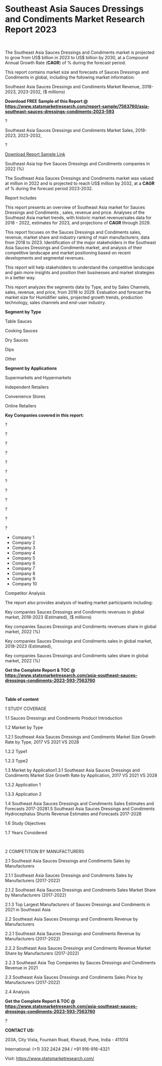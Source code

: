<h1>Southeast Asia Sauces Dressings and Condiments Market Research Report 2023</h1><br/><p>The Southeast Asia Sauces Dressings and Condiments market is projected to grow from US$ billion in 2023 to US$ billion by 2030, at a Compound Annual Growth Rate (<strong>CAGR</strong>) of % during the forecast period.</p>
 
 
 
 <p>This report contains market size and forecasts of Sauces Dressings and Condiments in global, including the following market information:</p>
 
 
 
 <p>Southeast Asia Sauces Dressings and Condiments Market Revenue, 2018-2023, 2023-2032, ($ millions)</p>
 
 
 
 <div><b>Download FREE Sample of this Report @ <a href="https://www.statsmarketresearch.com/download-free-sample/7563760/asia-southeast-sauces-dressings-condiments-2023-593">https://www.statsmarketresearch.com/report-sample/7563760/asia-southeast-sauces-dressings-condiments-2023-593</a></b></div>
 
 
 
 <p>? </p>
 
 
 
 <p>Southeast Asia Sauces Dressings and Condiments Market Sales, 2018-2023, 2023-2032,</p>
 
 
 
 <p>? </p>
 
 
 
 <p><a href="https://www.statsmarketresearch.com/download-free-sample/7563760/asia-southeast-sauces-dressings-condiments-2023-593">Download Report Sample Link</a></p>
 
 
 
 <p>Southeast Asia top five Sauces Dressings and Condiments companies in 2022 (%)</p>
 
 
 
 <p>The Southeast Asia Sauces Dressings and Condiments market was valued at million in 2022 and is projected to reach US$ million by 2032, at a <strong>CAGR</strong> of % during the forecast period 2023-2032.</p>
 
 
 
 <p>Report Includes</p>
 
 
 
 <p>This report presents an overview of Southeast Asia market for Sauces Dressings and Condiments , sales, revenue and price. Analyses of the Southeast Asia market trends, with historic market revenue/sales data for 2018 - 2022, estimates for 2023, and projections of <strong>CAGR</strong> through 2029.</p>
 
 
 
 <p>This report focuses on the Sauces Dressings and Condiments sales, revenue, market share and industry ranking of main manufacturers, data from 2018 to 2023. Identification of the major stakeholders in the Southeast Asia Sauces Dressings and Condiments market, and analysis of their competitive landscape and market positioning based on recent developments and segmental revenues.</p>
 
 
 
 <p>This report will help stakeholders to understand the competitive landscape and gain more insights and position their businesses and market strategies in a better way.</p>
 
 
 
 <p>This report analyzes the segments data by Type, and by Sales Channels, sales, revenue, and price, from 2018 to 2029. Evaluation and forecast the market size for Humidifier sales, projected growth trends, production technology, sales channels and end-user industry.</p>
 
 
 
 <p><strong>Segment by Type</strong></p>
 
 
 
 <p>Table Sauces</p>
 
 
 
 <p>Cooking Sauces</p>
 
 
 
 <p>Dry Sauces</p>
 
 
 
 <p>Dips</p>
 
 
 
 <p>Other</p>
 
 
 
 <p><strong>Segment <strong><strong>by Applications</strong></strong></strong></p>
 
 
 
 <p>Supermarkets and Hypermarkets</p>
 
 
 
 <p>Independent Retailers</p>
 
 
 
 <p>Convenience Stores</p>
 
 
 
 <p>Online Retailers</p>
 
 
 
 <p><strong>Key Companies covered in this report:</strong></p>
 
 
 
 <p>? </p>
 
 
 
 <p>? </p>
 
 
 
 <p>? </p>
 
 
 
 <p>? </p>
 
 
 
 <p>? </p>
 
 
 
 <p>? </p>
 
 
 
 <p>? </p>
 
 
 
 <p>? </p>
 
 
 
 <p>? </p>
 
 
 
 <p>? </p>
 
 
 
 <p>? </p>
 
 
 
 <p>? </p>
 
 
 
 <ul>
 
 <li>Company 1</li>
 
 <li>Company 2</li>
 
 <li>Company 3</li>
 
 <li>Company 4</li>
 
 <li>Company 5</li>
 
 <li>Company 6</li>
 
 <li>Company 7</li>
 
 <li>Company 8</li>
 
 <li>Company 9</li>
 
 <li>Company 10</li>
 
 </ul>
 
 
 
 <p>Competitor Analysis</p>
 
 
 
 <p>The report also provides analysis of leading market participants including:</p>
 
 
 
 <p>Key companies Sauces Dressings and Condiments revenues in global market, 2018-2023 (Estimated), ($ millions)</p>
 
 
 
 <p>Key companies Sauces Dressings and Condiments revenues share in global market, 2022 (%)</p>
 
 
 
 <p>Key companies Sauces Dressings and Condiments sales in global market, 2018-2023 (Estimated),</p>
 
 
 
 <p>Key companies Sauces Dressings and Condiments sales share in global market, 2022 (%)</p>
 
 
 
 <div><b>Get the Complete Report & TOC @ <a href="https://www.statsmarketresearch.com/asia-southeast-sauces-dressings-condiments-2023-593-7563760">https://www.statsmarketresearch.com/asia-southeast-sauces-dressings-condiments-2023-593-7563760</a></b></div>
 
 
 
 <p><br />
 
 <b>Table of content</b></p>
 
 
 
 <p>1 STUDY COVERAGE<br />
 
 1.1 Sauces Dressings and Condiments Product Introduction<br />
 
 1.2 Market by Type<br />
 
 1.2.1 Southeast Asia Sauces Dressings and Condiments Market Size Growth Rate by Type, 2017 VS 2021 VS 2028<br />
 
 1.2.2 Type1<br />
 
 1.2.3 Type2<br />
 
 1.3 Market by Application1.3.1 Southeast Asia Sauces Dressings and Condiments Market Size Growth Rate by Application, 2017 VS 2021 VS 2028<br />
 
 1.3.2 Application 1<br />
 
 1.3.3 Application 2<br />
 
 1.4 Southeast Asia Sauces Dressings and Condiments Sales Estimates and Forecasts 2017-20281.5 Southeast Asia Sauces Dressings and Condiments Hydrocephalus Shunts Revenue Estimates and Forecasts 2017-2028<br />
 
 1.6 Study Objectives<br />
 
 1.7 Years Considered<br />
 
 <br />
 
 2 COMPETITION BY MANUFACTURERS<br />
 
 2.1 Southeast Asia Sauces Dressings and Condiments Sales by Manufacturers<br />
 
 2.1.1 Southeast Asia Sauces Dressings and Condiments Sales by Manufacturers (2017-2022)<br />
 
 2.1.2 Southeast Asia Sauces Dressings and Condiments Sales Market Share by Manufacturers (2017-2022)<br />
 
 2.1.3 Top Largest Manufacturers of Sauces Dressings and Condiments in 2021 in Southeast Asia<br />
 
 2.2 Southeast Asia Sauces Dressings and Condiments Revenue by Manufacturers<br />
 
 2.2.1 Southeast Asia Sauces Dressings and Condiments Revenue by Manufacturers (2017-2022)<br />
 
 2.2.2 Southeast Asia Sauces Dressings and Condiments Revenue Market Share by Manufacturers (2017-2022)<br />
 
 2.2.3 Southeast Asia Top Companies by Sauces Dressings and Condiments Revenue in 2021<br />
 
 2.3 Southeast Asia Sauces Dressings and Condiments Sales Price by Manufacturers (2017-2022)<br />
 
 2.4 Analysis</p>
 
 
 
 <div><b>Get the Complete Report & TOC @ <a href="https://www.statsmarketresearch.com/asia-southeast-sauces-dressings-condiments-2023-593-7563760">https://www.statsmarketresearch.com/asia-southeast-sauces-dressings-condiments-2023-593-7563760</a></b></div>
 
 
 
 <p>? </p>
 
 
 
 <p><b>CONTACT US:</b><br />
 
 203A, City Vista, Fountain Road, Kharadi, Pune, India - 411014<br />
 
 International: (+1) 332 2424 294 / +91 916-916-4321<br />
 
 Visit: <a href="https://www.statsmarketresearch.com/">https://www.statsmarketresearch.com/</a></p>